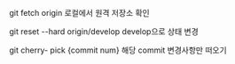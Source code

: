 git fetch origin
로컬에서 원격 저장소 확인

git reset --hard origin/develop
develop으로 상태 변경

git cherry- pick {commit num}
해당 commit 변경사항만 떠오기
